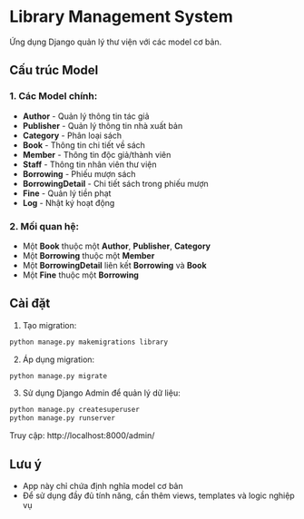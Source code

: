 # Library Management System

Ứng dụng Django quản lý thư viện với các model cơ bản.

## Cấu trúc Model

### 1. Các Model chính:
- **Author** - Quản lý thông tin tác giả
- **Publisher** - Quản lý thông tin nhà xuất bản  
- **Category** - Phân loại sách
- **Book** - Thông tin chi tiết về sách
- **Member** - Thông tin độc giả/thành viên
- **Staff** - Thông tin nhân viên thư viện
- **Borrowing** - Phiếu mượn sách
- **BorrowingDetail** - Chi tiết sách trong phiếu mượn
- **Fine** - Quản lý tiền phạt
- **Log** - Nhật ký hoạt động

### 2. Mối quan hệ:
- Một **Book** thuộc một **Author**, **Publisher**, **Category**
- Một **Borrowing** thuộc một **Member**
- Một **BorrowingDetail** liên kết **Borrowing** và **Book**
- Một **Fine** thuộc một **Borrowing**

## Cài đặt

1. Tạo migration:
```bash
python manage.py makemigrations library
```

2. Áp dụng migration:
```bash
python manage.py migrate
```

3. Sử dụng Django Admin để quản lý dữ liệu:
```bash
python manage.py createsuperuser
python manage.py runserver
```

Truy cập: http://localhost:8000/admin/

## Lưu ý
- App này chỉ chứa định nghĩa model cơ bản
- Để sử dụng đầy đủ tính năng, cần thêm views, templates và logic nghiệp vụ

